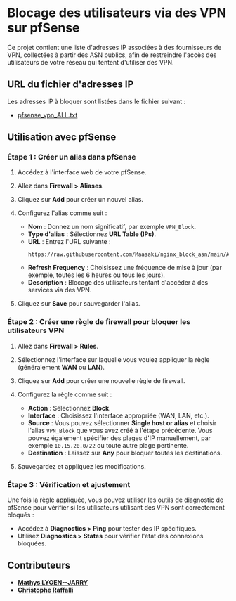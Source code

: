 # Blocage des utilisateurs via des VPN sur pfSense

Ce projet contient une liste d'adresses IP associées à des fournisseurs de VPN, collectées à partir des ASN publics, afin de restreindre l'accès des utilisateurs de votre réseau qui tentent d'utiliser des VPN.

## URL du fichier d'adresses IP

Les adresses IP à bloquer sont listées dans le fichier suivant :
- [pfsense_vpn_ALL.txt](https://raw.githubusercontent.com/Maasaki/nginx_block_asn/main/ASN_VPN_pfSense/pfsense_vpn_ALL.txt)

## Utilisation avec pfSense

### Étape 1 : Créer un alias dans pfSense

1. Accédez à l'interface web de votre pfSense.
2. Allez dans **Firewall > Aliases**.
3. Cliquez sur **Add** pour créer un nouvel alias.
4. Configurez l'alias comme suit :
   - **Nom** : Donnez un nom significatif, par exemple `VPN_Block`.
   - **Type d'alias** : Sélectionnez **URL Table (IPs)**.
   - **URL** : Entrez l'URL suivante :
     ```
     https://raw.githubusercontent.com/Maasaki/nginx_block_asn/main/ASN_VPN_pfSense/pfsense_vpn_ALL.txt
     ```
   - **Refresh Frequency** : Choisissez une fréquence de mise à jour (par exemple, toutes les 6 heures ou tous les jours).
   - **Description** : Blocage des utilisateurs tentant d'accéder à des services via des VPN.

5. Cliquez sur **Save** pour sauvegarder l'alias.

### Étape 2 : Créer une règle de firewall pour bloquer les utilisateurs VPN

1. Allez dans **Firewall > Rules**.
2. Sélectionnez l'interface sur laquelle vous voulez appliquer la règle (généralement **WAN** ou **LAN**).
3. Cliquez sur **Add** pour créer une nouvelle règle de firewall.
4. Configurez la règle comme suit :
   - **Action** : Sélectionnez **Block**.
   - **Interface** : Choisissez l'interface appropriée (WAN, LAN, etc.).
   - **Source** : Vous pouvez sélectionner **Single host or alias** et choisir l'alias `VPN_Block` que vous avez créé à l'étape précédente. Vous pouvez également spécifier des plages d'IP manuellement, par exemple `10.15.20.0/22` ou toute autre plage pertinente.
   - **Destination** : Laissez sur **Any** pour bloquer toutes les destinations.

5. Sauvegardez et appliquez les modifications.

### Étape 3 : Vérification et ajustement

Une fois la règle appliquée, vous pouvez utiliser les outils de diagnostic de pfSense pour vérifier si les utilisateurs utilisant des VPN sont correctement bloqués :
- Accédez à **Diagnostics > Ping** pour tester des IP spécifiques.
- Utilisez **Diagnostics > States** pour vérifier l'état des connexions bloquées.

## Contributeurs

- **[Mathys LYOEN--JARRY](https://github.com/Maasaki)**
- **[Christophe Raffalli](https://github.com/craff)**
